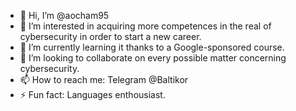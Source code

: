 - 👋 Hi, I’m @aocham95
- 👀 I’m interested in acquiring more competences in the real of cybersecurity in order to start a new career.
- 🌱 I’m currently learning it thanks to a Google-sponsored course.
- 💞️ I’m looking to collaborate on every possible matter concerning cybersecurity.
- 📫 How to reach me: Telegram @Baltikor
- ⚡ Fun fact: Languages enthousiast.

<!---
aocham95/aocham95 is a ✨ special ✨ repository because its `README.md` (this file) appears on your GitHub profile.
You can click the Preview link to take a look at your changes.
--->
